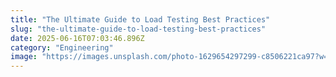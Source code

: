 ```yaml
---
title: "The Ultimate Guide to Load Testing Best Practices"
slug: "the-ultimate-guide-to-load-testing-best-practices"
date: 2025-06-16T07:03:46.896Z
category: "Engineering"
image: "https://images.unsplash.com/photo-1629654297299-c8506221ca97?w=1200&h=600&fit=crop"
---
```


